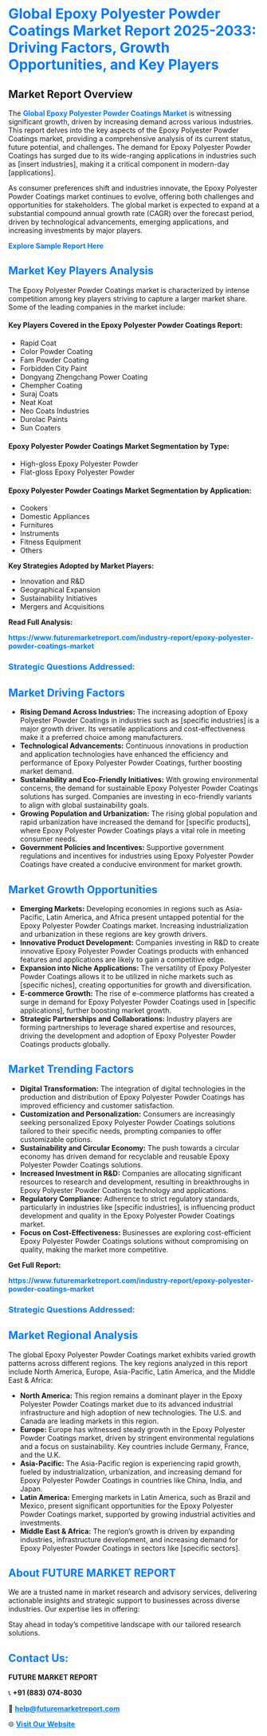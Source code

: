 <h1 style="color: #007BFF;">Global Epoxy Polyester Powder Coatings Market Report 2025-2033: Driving Factors, Growth Opportunities, and Key Players</h1>

<section id="overview">
<h2>Market Report Overview</h2>
<p>The <a href="https://www.futuremarketreport.com/industry-report/epoxy-polyester-powder-coatings-market" style="color: #007BFF; text-decoration: none;"><strong>Global Epoxy Polyester Powder Coatings Market</strong></a> is witnessing significant growth, driven by increasing demand across various industries. This report delves into the key aspects of the Epoxy Polyester Powder Coatings market, providing a comprehensive analysis of its current status, future potential, and challenges. The demand for Epoxy Polyester Powder Coatings has surged due to its wide-ranging applications in industries such as [insert industries], making it a critical component in modern-day [applications].</p>
<p>As consumer preferences shift and industries innovate, the Epoxy Polyester Powder Coatings market continues to evolve, offering both challenges and opportunities for stakeholders. The global market is expected to expand at a substantial compound annual growth rate (CAGR) over the forecast period, driven by technological advancements, emerging applications, and increasing investments by major players.</p>
</section>

<section id="overview">
<p><a href="https://www.futuremarketreport.com/request-sample/reportId=88115" style="color: #007BFF; text-decoration: none;"><strong>Explore Sample Report Here</strong></a></p>
</section>

<section id="key-players">
<h2 style="color: #007BFF;">Market Key Players Analysis</h2>
<p>The Epoxy Polyester Powder Coatings market is characterized by intense competition among key players striving to capture a larger market share. Some of the leading companies in the market include:</p>
<h4>Key Players Covered in the Epoxy Polyester Powder Coatings Report:</h4>
<ul><li>Rapid Coat</li><li>Color Powder Coating</li><li>Fam Powder Coating</li><li>Forbidden City Paint</li><li>Dongyang Zhengchang Power Coating</li><li>Chempher Coating</li><li>Suraj Coats</li><li>Neat Koat</li><li>Neo Coats Industries</li><li>Durolac Paints</li><li>Sun Coaters</li></ul>
<h4>Epoxy Polyester Powder Coatings Market Segmentation by Type:</h4>
<ul><li>High-gloss Epoxy Polyester Powder</li><li>Flat-gloss Epoxy Polyester Powder</li></ul>

<h4>Epoxy Polyester Powder Coatings Market Segmentation by Application:</h4>
<ul><li>Cookers</li><li>Domestic Appliances</li><li>Furnitures</li><li>Instruments</li><li>Fitness Equipment</li><li>Others</li></ul>
<p><strong>Key Strategies Adopted by Market Players:</strong></p>
<ul>
<li>Innovation and R&D</li>
<li>Geographical Expansion</li>
<li>Sustainability Initiatives</li>
<li>Mergers and Acquisitions</li>
</ul>
</section>

<section>
<p><strong>Read Full Analysis: </strong></p><a href="https://www.futuremarketreport.com/industry-report/epoxy-polyester-powder-coatings-market" style="color: #007BFF; text-decoration: none;"><strong>https://www.futuremarketreport.com/industry-report/epoxy-polyester-powder-coatings-market</strong></a>
<h3 style="color: #007BFF;">Strategic Questions Addressed:</h3>
</section>

<section id="driving-factors">
<h2 style="color: #007BFF;">Market Driving Factors</h2>
<ul>
<li><strong>Rising Demand Across Industries:</strong> The increasing adoption of Epoxy Polyester Powder Coatings in industries such as [specific industries] is a major growth driver. Its versatile applications and cost-effectiveness make it a preferred choice among manufacturers.</li>
<li><strong>Technological Advancements:</strong> Continuous innovations in production and application technologies have enhanced the efficiency and performance of Epoxy Polyester Powder Coatings, further boosting market demand.</li>
<li><strong>Sustainability and Eco-Friendly Initiatives:</strong> With growing environmental concerns, the demand for sustainable Epoxy Polyester Powder Coatings solutions has surged. Companies are investing in eco-friendly variants to align with global sustainability goals.</li>
<li><strong>Growing Population and Urbanization:</strong> The rising global population and rapid urbanization have increased the demand for [specific products], where Epoxy Polyester Powder Coatings plays a vital role in meeting consumer needs.</li>
<li><strong>Government Policies and Incentives:</strong> Supportive government regulations and incentives for industries using Epoxy Polyester Powder Coatings have created a conducive environment for market growth.</li>
</ul>
</section>

<section id="growth-opportunities">
<h2 style="color: #007BFF;">Market Growth Opportunities</h2>
<ul>
<li><strong>Emerging Markets:</strong> Developing economies in regions such as Asia-Pacific, Latin America, and Africa present untapped potential for the Epoxy Polyester Powder Coatings market. Increasing industrialization and urbanization in these regions are key growth drivers.</li>
<li><strong>Innovative Product Development:</strong> Companies investing in R&D to create innovative Epoxy Polyester Powder Coatings products with enhanced features and applications are likely to gain a competitive edge.</li>
<li><strong>Expansion into Niche Applications:</strong> The versatility of Epoxy Polyester Powder Coatings allows it to be utilized in niche markets such as [specific niches], creating opportunities for growth and diversification.</li>
<li><strong>E-commerce Growth:</strong> The rise of e-commerce platforms has created a surge in demand for Epoxy Polyester Powder Coatings used in [specific applications], further boosting market growth.</li>
<li><strong>Strategic Partnerships and Collaborations:</strong> Industry players are forming partnerships to leverage shared expertise and resources, driving the development and adoption of Epoxy Polyester Powder Coatings products globally.</li>
</ul>
</section>

<section id="trending-factors">
<h2 style="color: #007BFF;">Market Trending Factors</h2>
<ul>
<li><strong>Digital Transformation:</strong> The integration of digital technologies in the production and distribution of Epoxy Polyester Powder Coatings has improved efficiency and customer satisfaction.</li>
<li><strong>Customization and Personalization:</strong> Consumers are increasingly seeking personalized Epoxy Polyester Powder Coatings solutions tailored to their specific needs, prompting companies to offer customizable options.</li>
<li><strong>Sustainability and Circular Economy:</strong> The push towards a circular economy has driven demand for recyclable and reusable Epoxy Polyester Powder Coatings solutions.</li>
<li><strong>Increased Investment in R&D:</strong> Companies are allocating significant resources to research and development, resulting in breakthroughs in Epoxy Polyester Powder Coatings technology and applications.</li>
<li><strong>Regulatory Compliance:</strong> Adherence to strict regulatory standards, particularly in industries like [specific industries], is influencing product development and quality in the Epoxy Polyester Powder Coatings market.</li>
<li><strong>Focus on Cost-Effectiveness:</strong> Businesses are exploring cost-efficient Epoxy Polyester Powder Coatings solutions without compromising on quality, making the market more competitive.</li>
</ul>
</section>

<section>
<p><strong>Get Full Report: </strong></p><a href="https://www.futuremarketreport.com/industry-report/epoxy-polyester-powder-coatings-market" style="color: #007BFF; text-decoration: none;"><strong>https://www.futuremarketreport.com/industry-report/epoxy-polyester-powder-coatings-market</strong></a>
<h3 style="color: #007BFF;">Strategic Questions Addressed:</h3>
</section>


<section id="regional-analysis">
<h2 style="color: #007BFF;">Market Regional Analysis</h2>
<p>The global Epoxy Polyester Powder Coatings market exhibits varied growth patterns across different regions. The key regions analyzed in this report include North America, Europe, Asia-Pacific, Latin America, and the Middle East & Africa:</p>
<ul>
<li><strong>North America:</strong> This region remains a dominant player in the Epoxy Polyester Powder Coatings market due to its advanced industrial infrastructure and high adoption of new technologies. The U.S. and Canada are leading markets in this region.</li>
<li><strong>Europe:</strong> Europe has witnessed steady growth in the Epoxy Polyester Powder Coatings market, driven by stringent environmental regulations and a focus on sustainability. Key countries include Germany, France, and the U.K.</li>
<li><strong>Asia-Pacific:</strong> The Asia-Pacific region is experiencing rapid growth, fueled by industrialization, urbanization, and increasing demand for Epoxy Polyester Powder Coatings in countries like China, India, and Japan.</li>
<li><strong>Latin America:</strong> Emerging markets in Latin America, such as Brazil and Mexico, present significant opportunities for the Epoxy Polyester Powder Coatings market, supported by growing industrial activities and investments.</li>
<li><strong>Middle East & Africa:</strong> The region’s growth is driven by expanding industries, infrastructure development, and increasing demand for Epoxy Polyester Powder Coatings in sectors like [specific sectors].</li>
</ul>
</section>

<footer>
<h2 style="color: #007BFF;">About FUTURE MARKET REPORT</h2>
<p>We are a trusted name in market research and advisory services, delivering actionable insights and strategic support to businesses across diverse industries. Our expertise lies in offering:</p>

<p>Stay ahead in today’s competitive landscape with our tailored research solutions.</p>

<h2 style="color: #007BFF;">Contact Us:</h2>
<p><strong>FUTURE MARKET REPORT</strong></p>
<p>📞 <strong>+91 (883) 074-8030</strong></p>
<p>📧 <strong><a href="mailto:help@futuremarketreport.com" style="color: #007BFF;">help@futuremarketreport.com</a></strong></p>
<p>🌐 <strong><a href="https://www.futuremarketreport.com/" style="color: #007BFF;">Visit Our Website</a></strong></p>
</footer>